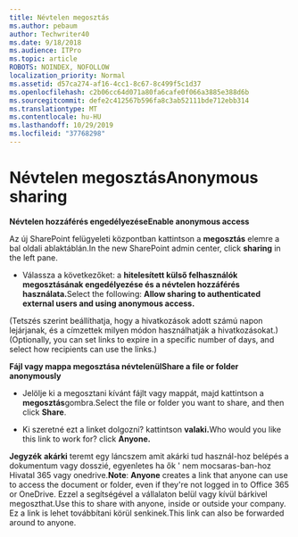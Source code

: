 ```yaml
---
title: Névtelen megosztás
ms.author: pebaum
author: Techwriter40
ms.date: 9/18/2018
ms.audience: ITPro
ms.topic: article
ROBOTS: NOINDEX, NOFOLLOW
localization_priority: Normal
ms.assetid: d57ca274-af16-4cc1-8c67-8c499f5c1d37
ms.openlocfilehash: c2b06cc64d071a80fa6cafe0f066a3885e388d6b
ms.sourcegitcommit: defe2c412567b596fa8c3ab52111bde712ebb314
ms.translationtype: MT
ms.contentlocale: hu-HU
ms.lasthandoff: 10/29/2019
ms.locfileid: "37768298"
---
```

# <a name="anonymous-sharing"></a><span data-ttu-id="6f72b-102">Névtelen megosztás</span><span class="sxs-lookup"><span data-stu-id="6f72b-102">Anonymous sharing</span></span>

 <span data-ttu-id="6f72b-103">**Névtelen hozzáférés engedélyezése**</span><span class="sxs-lookup"><span data-stu-id="6f72b-103">**Enable anonymous access**</span></span>
  
<span data-ttu-id="6f72b-104">Az új SharePoint felügyeleti központban kattintson a **megosztás** elemre a bal oldali ablaktáblán.</span><span class="sxs-lookup"><span data-stu-id="6f72b-104">In the new SharePoint admin center, click **sharing** in the left pane.</span></span> 
  
- <span data-ttu-id="6f72b-105">Válassza a következőket: a **hitelesített külső felhasználók megosztásának engedélyezése és a névtelen hozzáférés használata.**</span><span class="sxs-lookup"><span data-stu-id="6f72b-105">Select the following: **Allow sharing to authenticated external users and using anonymous access.**</span></span>
  
<span data-ttu-id="6f72b-106">(Tetszés szerint beállíthatja, hogy a hivatkozások adott számú napon lejárjanak, és a címzettek milyen módon használhatják a hivatkozásokat.)</span><span class="sxs-lookup"><span data-stu-id="6f72b-106">(Optionally, you can set links to expire in a specific number of days, and select how recipients can use the links.)</span></span>
    
 <span data-ttu-id="6f72b-107">**Fájl vagy mappa megosztása névtelenül**</span><span class="sxs-lookup"><span data-stu-id="6f72b-107">**Share a file or folder anonymously**</span></span>
  
- <span data-ttu-id="6f72b-108">Jelölje ki a megosztani kívánt fájlt vagy mappát, majd kattintson a **megosztás**gombra.</span><span class="sxs-lookup"><span data-stu-id="6f72b-108">Select the file or folder you want to share, and then click **Share**.</span></span> 
    
- <span data-ttu-id="6f72b-109">Ki szeretné ezt a linket dolgozni? kattintson **valaki.**</span><span class="sxs-lookup"><span data-stu-id="6f72b-109">Who would you like this link to work for? click **Anyone.**</span></span>
  
 <span data-ttu-id="6f72b-110">**Jegyzék** **akárki** teremt egy láncszem amit akárki tud használ-hoz belépés a dokumentum vagy dosszié, egyenletes ha ők ' nem mocsaras-ban-hoz Hivatal 365 vagy onedrive.</span><span class="sxs-lookup"><span data-stu-id="6f72b-110">**Note**: **Anyone** creates a link that anyone can use to access the document or folder, even if they're not logged in to Office 365 or OneDrive.</span></span> <span data-ttu-id="6f72b-111">Ezzel a segítségével a vállalaton belül vagy kívül bárkivel megoszthat.</span><span class="sxs-lookup"><span data-stu-id="6f72b-111">Use this to share with anyone, inside or outside your company.</span></span> <span data-ttu-id="6f72b-112">Ez a link is lehet továbbítani körül senkinek.</span><span class="sxs-lookup"><span data-stu-id="6f72b-112">This link can also be forwarded around to anyone.</span></span> 
    

